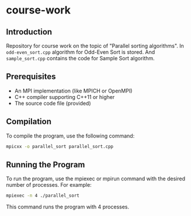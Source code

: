 # course-work


## Introduction
Repository for course work on the topic of "Parallel sorting algorithms".
In `odd-even_sort.cpp` algorithm for Odd-Even Sort is stored. And `sample_sort.cpp` contains the code for Sample Sort algorithm.

## Prerequisites
- An MPI implementation (like MPICH or OpenMPI)
- C++ compiler supporting C++11 or higher
- The source code file (provided)

## Compilation
To compile the program, use the following command:
```bash
mpicxx -o parallel_sort parallel_sort.cpp
```

## Running the Program

To run the program, use the mpiexec or mpirun command with the desired number of processes. For example:

```bash
mpiexec -n 4 ./parallel_sort
```

This command runs the program with 4 processes.
